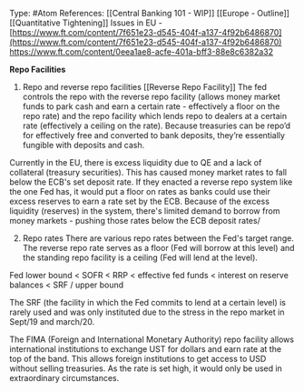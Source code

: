 Type: #Atom 
References: [[Central Banking 101 - WIP]]
[[Europe - Outline]] [[Quantitative Tightening]]
Issues in EU - [https://www.ft.com/content/7f651e23-d545-404f-a137-4f92b6486870](https://www.ft.com/content/7f651e23-d545-404f-a137-4f92b6486870)  
https://www.ft.com/content/0eea1ae8-acfe-401a-bff3-88e8c6382a32


**Repo Facilities**

1) Repo and reverse repo facilities
[[Reverse Repo Facility]]
The fed controls the repo with the reverse repo facility (allows money market funds to park cash and earn a certain rate - effectively a floor on the repo rate) and the repo facility which lends repo to dealers at a certain rate (effectively a ceiling on the rate). Because treasuries can be repo’d for effectively free and converted to bank deposits, they’re essentially fungible with deposits and cash. 

Currently in the EU, there is excess liquidity due to QE and a lack of collateral (treasury securities). This has caused money market rates to fall below the ECB's set deposit rate. If they enacted a reverse repo system like the one Fed has, it would put a floor on rates as banks could use their excess reserves to earn a rate set by the ECB. Because of the excess liquidity (reserves) in the system, there's limited demand to borrow from money markets - pushing those rates below the ECB deposit rates/

2) Repo rates
There are various repo rates between the Fed's target range. The reverse repo rate serves as a floor (Fed will borrow at this level) and the standing repo facility is a ceiling (Fed will lend at the level).

Fed lower bound < SOFR < RRP < effective fed funds < interest on reserve balances < SRF / upper bound

The SRF (the facility in which the Fed commits to lend at a certain level) is rarely used and was only instituted due to the stress in the repo market in Sept/19 and march/20. 

The FIMA (Foreign and International Monetary Authority) repo facility allows international institutions to exchange UST for dollars and earn rate at the top of the band. This allows foreign institutions to get access to USD without selling treasuries. As the rate is set high, it would only be used in extraordinary circumstances. 
